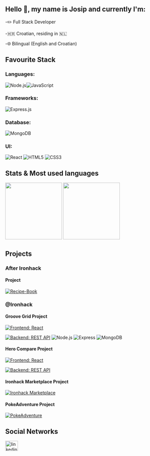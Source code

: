 ## Hello 👋, my name is Josip and currently I'm:

-✏️ Full Stack Developer

-🇭🇷 Croatian, residing in 🇳🇱

-🌐 Bilingual (English and Croatian)

## Favourite Stack

### Languages:

![Node.js](https://img.shields.io/badge/Node.js-339933?style=for-the-badge&logo=nodedotjs&logoColor=white)![JavaScript](https://img.shields.io/badge/JavaScript-323330?style=for-the-badge&logo=javascript&logoColor=F7DF1E)

### Frameworks:

![Express.js](https://img.shields.io/badge/Express.js-000000?style=for-the-badge&logo=express&logoColor=white)

### Database:

![MongoDB](https://img.shields.io/badge/MongoDB-4EA94B?style=for-the-badge&logo=mongodb&logoColor=white)

### UI:

![React](https://img.shields.io/badge/react-%2320232a.svg?style=for-the-badge&logo=react&logoColor=%2361DAFB) ![HTML5](https://img.shields.io/badge/HTML5-E34F26?style=for-the-badge&logo=html5&logoColor=white) ![CSS3](https://img.shields.io/badge/CSS3-1572B6?style=for-the-badge&logo=css3&logoColor=white)

## Stats & Most used languages

<div>
  <img height="180em" src="https://github-readme-stats.vercel.app/api?username=gudwalMJ&show_icons=true&theme=dracula&include_all_commits=true&count_private=true&hide_border=true"/>
  <img height="180em" src="https://github-readme-stats.vercel.app/api/top-langs/?username=gudwalMJ&layout=compact&langs_count=8&theme=dracula&hide_border=true"/>
</div>

## Projects

### After Ironhack

####  Project

[![Recipe-Book](https://img.shields.io/badge/Recipe_Book-react-61DAFB?style=for-the-badge&logo=react)](https://github.com/gudwalMJ/Recipe-Book)


### @Ironhack

#### Groove Grid Project 

[![Frontend: React](https://img.shields.io/badge/Frontend-React-61DAFB?style=for-the-badge&logo=react)](https://github.com/chuinga/GrooveGrid?tab=readme-ov-file)

[![Backend: REST API](https://img.shields.io/badge/Backend-REST_API-009688?style=for-the-badge&logo=rest)](https://github.com/chuinga/GrooveGrid-backend)
![Node.js](https://img.shields.io/badge/Node.js-339933?style=for-the-badge&logo=nodedotjs&logoColor=white)
![Express](https://img.shields.io/badge/Express-000000?style=for-the-badge&logo=express&logoColor=white)
![MongoDB](https://img.shields.io/badge/MongoDB-47A248?style=for-the-badge&logo=mongodb&logoColor=white)

#### Hero Compare Project

[![Frontend: React](https://img.shields.io/badge/Frontend-React-61DAFB?style=for-the-badge&logo=react)](https://github.com/HChughtai98/Hero_Compare)

[![Backend: REST API](https://img.shields.io/badge/Backend-REST_API-009688?style=for-the-badge&logo=rest)](https://github.com/HChughtai98/Hero_Compare_Backend)

#### Ironhack Marketplace Project

[![Ironhack Marketplace](https://img.shields.io/badge/Ironhack_Marketplace-react-61DAFB?style=for-the-badge&logo=react)](https://github.com/Ksfraan/React-App-mini-project/tree/main/React%20App%20mini%20project)

#### PokeAdventure Project

[![PokeAdventure](https://img.shields.io/badge/PokeAdventure-Javascript-339933?style=for-the-badge&logo=javascript&logoColor=F7DF1E)](https://github.com/gudwalMJ/PokeAdventure)

## Social Networks

<div align="left">
  <a href="www.linkedin.com/in/josip-milan" target="_blank">
    <img src="https://raw.githubusercontent.com/maurodesouza/profile-readme-generator/master/src/assets/icons/social/linkedin/default.svg" width="40" height="32" alt="linkedin logo"  />
  </a>
  
  
</div>
